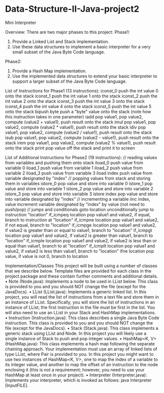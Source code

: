 # Data-Structure-II-Java-project2
Mini Interpreter

Overview:
There are two major phases to this project:
Phase1: 
1) Provide a Linked List and Stack implementation. 
2) Use these data structures to implement a basic interpreter
for a very small subset of the Java Byte Code language.


Phase2: 
1) Provide a Hash Map implementation. 
2) Use the implemented data structures to extend your basic interpreter
to support a larger subset of the Java Byte Code language.

List of Instructions for Phase1 (13 instructions):
iconst_0 push the int value 0 onto the stack
iconst_1 push the int value 1 onto the stack
iconst_2 push the int value 2 onto the stack
iconst_3 push the int value 3 onto the stack
iconst_4 push the int value 4 onto the stack
iconst_5 push the int value 5 onto the stack
bipush byte push a "byte" value onto the stack (note how this instruction takes in one parameter)
iadd pop value1, pop value2, compute (value2 + value1), push result onto the stack
imul pop value1, pop value2, compute (value2 * value1), push result onto the stack
idiv pop value1, pop value2, compute (value2 / value1), push result onto the stack
isub pop value1, pop value2, compute (value2 - value1), push result onto the stack
irem pop value1, pop value2, compute (value2 % value1), push result onto the stack
print pop value off the stack and print it to screen

List of Additional Instructions for Phase2 (19 instructions):
// reading values from variables and pushing them onto stack
iload_0 push value from variable 0
iload_1 push value from variable 1
iload_2 push value from variable 2
iload_3 push value from variable 3
iload index push value from variable designated by "index"
// popping values from stack and storing them in variables
istore_0 pop value and store into variable 0
istore_1 pop value and store into variable 1
istore_2 pop value and store into variable 2
istore_3 pop value and store into variable 3
istore index pop value and store into variable designated by "index"
// incrementing a variable
iinc index, value increment variable designated by "index" by value (not need to push/pop)
// jumps and conditionals
goto location unconditionally jump to instruction "location"
if_icmpeq location pop value1 and value2, if equal, branch to instruction at "location"
if_icmpne location pop value1 and value2, if not equal, branch to "location"
if_icmpge location pop value1 and value2, if value2 is greater than or equal to value1, branch to "location"
if_icmpgt location pop value1 and value2, if value2 is greater than value1, branch to "location"
if_icmple location pop value1 and value2, if value2 is less than or equal than value1, branch to at "location"
if_icmplt location pop value1 and value2, if value2 is less than value1, branch to "location"
ifne location pop value, if value is not 0, branch to location


Implementation/Classes
This project will be built using a number of classes that we describe below. Template files are provided for each class in
the project package and these contain further comments and additional details.
• Note<T> (Node.java): Implements a node to be used in LList<T> below. This class is provided to you and you
should NOT change the file (except for the JavaDocs).
• LList<T> (LList.java): Implements a generic linked list. In this project, you will read the list of instructions from
a text file and store them in an instance of LList<T>. Specifically, you will store the list of instructions in an
instance of LList<Instruction>; the first instruction in the file must be first in the list. You will also need to use an
LList in your Stack and HashMap implementations.
• Instruction (Instruction.java): This class describes a single Java Byte Code instruction. This class is provided to
you and you should NOT change the file (except for the JavaDocs).
• Stack<T> (Stack.java): This class implements a generic stack using LList<T> and Node<T>. In this project you
will likely use a single instance of Stack to push and pop integer values.
• HashMap<K, V> (HashMap.java): This class implements a hash map following the separate chaining approach.
Your implementation must use an array of linked lists of type LList<Pair>, where Pair is provided to you. In this
project you might want to use two instances of HashMap<K, V>, one to map the index of a variable to its integer
value, and another to map the offset of an instruction to the node enclosing it (this is not a requirement; however,
you need to use your HashMap at least once in your project).
• Interpreter (Interpreter.java): Implements your interpreter, which is invoked as follows: java Interpreter
[InputFILE].

